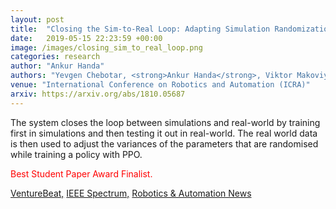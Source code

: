 ```yaml
---
layout: post
title:  "Closing the Sim-to-Real Loop: Adapting Simulation Randomization with Real World Experience"
date:   2019-05-15 22:23:59 +00:00
image: /images/closing_sim_to_real_loop.png
categories: research
author: "Ankur Handa"
authors: "Yevgen Chebotar, <strong>Ankur Handa</strong>, Viktor Makoviychuk, Miles Macklin, Jan Isaac, Nathan Ratliff, Dieter Fox"
venue: "International Conference on Robotics and Automation (ICRA)"
arxiv: https://arxiv.org/abs/1810.05687
---
```

The system closes the loop between simulations and real-world by training first in simulations and then testing it out in real-world. The real world data is then used to adjust the variances of the parameters that are randomised while training a policy with PPO.
<p><font color="red"> Best Student Paper Award Finalist. </font></p>
<a href="https://venturebeat.com/2019/05/20/nvidia-robotics-researchers-blur-line-between-simulation-and-the-real-world/">VentureBeat,</a> <a href="https://spectrum.ieee.org/automaton/robotics/artificial-intelligence/nvidia-brings-robot-simulation-closer-to-reality-by-making-humans-redundant">IEEE Spectrum,</a> <a href="http://roboticsandautomationnews.com/2019/05/31/nvidia-unveils-new-reinforcement-learning-research-at-icra-2019/23251/">Robotics & Automation News</a>
